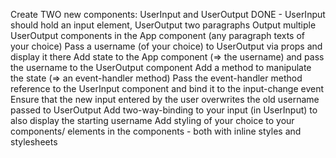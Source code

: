 Create TWO new components: UserInput and UserOutput
  DONE - UserInput should hold an input element, UserOutput two paragraphs
  Output multiple UserOutput components in the App component (any paragraph texts of your choice)
  Pass a username (of your choice) to UserOutput via props and display it there
  Add state to the App component (=> the username) and pass the username to the UserOutput component
  Add a method to manipulate the state (=> an event-handler method)
  Pass the event-handler method reference to the UserInput component and bind it to the input-change event
  Ensure that the new input entered by the user overwrites the old username passed to UserOutput
  Add two-way-binding to your input (in UserInput) to also display the starting username
  Add styling of your choice to your components/ elements in the components - both with inline styles and stylesheets
